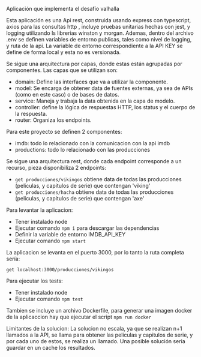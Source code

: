 Aplicación que implementa el desafío valhalla 

Esta aplicación es una Api rest, construida usando express con typescript, axios para las consultas http , incluye pruebas unitarias hechas con jest, y logging utilizando ls librerias winston y morgan. Ademas, dentro del archivo .env se definen variables de entorno publicas, tales como nivel de logging, y ruta de la api. La variable de entorno correspondiente a la API KEY se define de forma local y esta no es versionada.

Se sigue una arquitectura por capas, donde estas están agrupadas por componentes. Las capas que se utilizan son:
- domain: Define las interfaces que va a utilizar la componente.
- model: Se encarga de obtener data de fuentes externas, ya sea de APIs (como en este caso) o de bases de datos.
- service: Maneja y trabaja la data obtenida en la capa de modelo.
- controller: define la lógica de respuestas HTTP, los status y el cuerpo de la respuesta. 
- router: Organiza los endpoints.

Para este proyecto se definen 2 componentes: 
- imdb: todo lo relacionado con la comunicacion con la api imdb
- productions: todo lo relacionado con las producciones

Se sigue una arquitectura rest, donde cada endpoint corresponde a un recurso, pieza disponibiliza 2 endpoints:
- `get producciones/vikingos` obtiene data de todas las producciones (peliculas, y capitulos de serie) que contengan 'viking'
- `get producciones/hacha` obtiene data de todas las producciones (peliculas, y capitulos de serie) que contengan 'axe'

Para levantar la aplicacion:
- Tener instalado node 
- Ejecutar comando `npm i` para descargar las dependencias
- Definir la variable de entorno IMDB_API_KEY
- Ejecutar comando `npm start`

La aplicacion se levanta en el puerto 3000, por lo tanto la ruta completa sería:

`get localhost:3000/producciones/vikingos`

Para ejecutar los tests:
- Tener instalado node 
- Ejecutar comando `npm test`

Tambien se incluye un archivo Dockerfile, para generar una imagen docker de la aplicaccion hay que ejecutar el script `npm run docker`

Limitantes de la solucion: La solucion no escala, ya que se realizan n+1 llamados a la API, se llama para obtener las peliculas y capitulos de serie, y por cada uno de estos, se realiza un llamado. Una posible solución seria guardar en un cache los resultados.